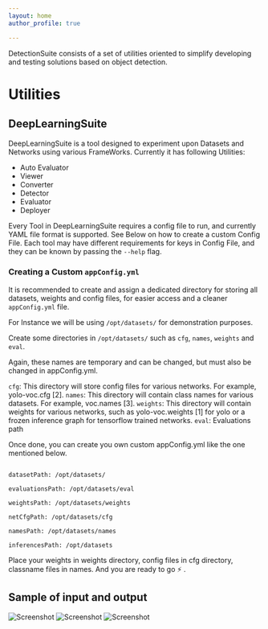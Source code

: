 ```yaml
---
layout: home
author_profile: true

---
```

DetectionSuite consists of a set of utilities oriented to simplify developing and testing solutions based on object detection.

# Utilities

## DeepLearningSuite

DeepLearningSuite is a tool designed to experiment upon Datasets and Networks using various FrameWorks. Currently it has following Utilities:

+ Auto Evaluator
+ Viewer
+ Converter
+ Detector
+ Evaluator
+ Deployer

Every Tool in DeepLearningSuite requires a config file to run, and currently YAML file format is supported. See Below on how to create a custom Config File.
Each tool may have different requirements for keys in Config File, and they can be known by passing the ```--help``` flag.

### Creating a Custom ```appConfig.yml```
It is recommended to create and assign a dedicated directory for storing all datasets, weights and config files, for easier access and a cleaner ```appConfig.yml``` file.

For Instance we will be using ```/opt/datasets/``` for demonstration purposes.

Create some directories in ```/opt/datasets/``` such as ```cfg```, ```names```, ```weights``` and ```eval```.

Again, these names are temporary and can be changed, but must also be changed in appConfig.yml.

```cfg```: This directory will store config files for various networks. For example, yolo-voc.cfg [2].
```names```: This directory will contain class names for various datasets. For example, voc.names [3].
```weights```: This directory will contain weights for various networks, such as yolo-voc.weights [1] for yolo or a frozen inference graph for tensorflow trained networks.
```eval```: Evaluations path

Once done, you can create you own custom appConfig.yml like the one mentioned below.

```

datasetPath: /opt/datasets/

evaluationsPath: /opt/datasets/eval

weightsPath: /opt/datasets/weights

netCfgPath: /opt/datasets/cfg

namesPath: /opt/datasets/names

inferencesPath: /opt/datasets

```

Place your weights in weights directory, config files in cfg directory, classname files in names. And you are ready to go ⚡️ .

## Sample of input and output

<img src="./assets/images/screen1.png" alt="Screenshot" style="max-width:100%;">

<img src="./assets/images/screen2.png" alt="Screenshot" style="max-width:100%;">

<img src="./assets/images/screen3.png" alt="Screenshot" style="max-width:100%;">